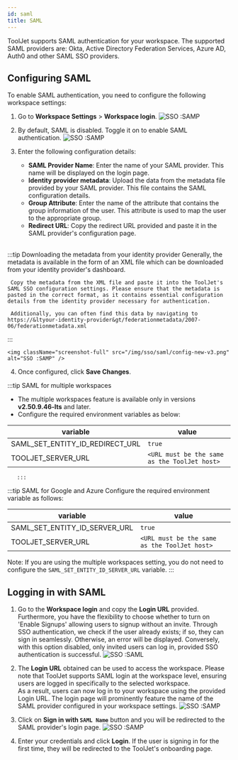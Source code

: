 ```yaml
---
id: saml
title: SAML
---
```


ToolJet supports SAML authentication for your workspace. The supported SAML providers are: Okta, Active Directory Federation Services, Azure AD, Auth0 and other SAML SSO providers.

<div style={{paddingTop:'24px'}}>

## Configuring SAML

To enable SAML authentication, you need to configure the following workspace settings:

1. Go to **Workspace Settings** > **Workspace login**.
    <img className="screenshot-full" src="/img/sso/saml/workspaceset-v2.png" alt="SSO :SAMP" />

2. By default, SAML is disabled. Toggle it on to enable SAML authentication.
    <img className="screenshot-full" src="/img/sso/saml/enable-v2.png" alt="SSO :SAMP" />

3. Enter the following configuration details:
    - **SAML Provider Name**: Enter the name of your SAML provider. This name will be displayed on the login page.
    - **Identity provider metadata**: Upload the data from the metadata file provided by your SAML provider. This file contains the SAML configuration details.
    - **Group Attribute**: Enter the name of the attribute that contains the group information of the user. This attribute is used to map the user to the appropriate group.
    - **Redirect URL**: Copy the redirect URL provided and paste it in the SAML provider's configuration page.

    <br/>

:::tip Downloading the metadata from your identity provider
     Generally, the metadata is available in the form of an XML file which can be downloaded from your identity provider's dashboard.

     Copy the metadata from the XML file and paste it into the ToolJet's SAML SSO configuration settings. Please ensure that the metadata is pasted in the correct format, as it contains essential configuration details from the identity provider necessary for authentication.

     Additionally, you can often find this data by navigating to https://&ltyour-identity-provider&gt/federationmetadata/2007-06/federationmetadata.xml
:::

    <img className="screenshot-full" src="/img/sso/saml/config-new-v3.png" alt="SSO :SAMP" />

4. Once configured, click **Save Changes**.

</div>
   :::tip SAML for multiple workspaces

-  The multiple workspaces feature is available only in versions **v2.50.9.46-lts** and later.
-  Configure the required environment variables as below:

| variable               | value             |
| ---------------------- | ----------------- |
| SAML_SET_ENTITY_ID_REDIRECT_URL | `true` |
| TOOLJET_SERVER_URL | `<URL must be the same as the ToolJet host>` |
       :::

   :::tip SAML for Google and Azure
Configure the required environment variable as follows:

| variable               | value             |
| ---------------------- | ----------------- |
| SAML_SET_ENTITY_ID_SERVER_URL | `true` |
| TOOLJET_SERVER_URL | `<URL must be the same as the ToolJet host>` |

Note: If you are using the multiple workspaces setting, you do not need to configure the `SAML_SET_ENTITY_ID_SERVER_URL` variable.
       :::
<div style={{paddingTop:'24px'}}>

## Logging in with SAML

1. Go to the **Workspace login** and copy the **Login URL** provided. Furthermore, you have the flexibility to choose whether to turn on 'Enable Signups' allowing users to signup without an invite. Through SSO authentication, we check if the user already exists; if so, they can sign in seamlessly. Otherwise, an error will be displayed. Conversely, with this option disabled, only invited users can log in, provided SSO authentication is successful.
    <img className="screenshot-full" src="/img/sso/saml/url-v3.png" alt="SSO :SAML"/>


2. The **Login URL** obtained can be used to access the workspace. Please note that ToolJet supports SAML login at the workspace level, ensuring users are logged in specifically to the selected workspace. <br/>
    As a result, users can now log in to your workspace using the provided Login URL. The login page will prominently feature the name of the SAML provider configured in your workspace settings.
    <img className="screenshot-full" src="/img/sso/saml/login.png" alt="SSO :SAMP" />


3. Click on **Sign in with `SAML Name`** button and you will be redirected to the SAML provider's login page.
    <img className="screenshot-full" src="/img/sso/saml/auth.png" alt="SSO :SAMP" />


4. Enter your credentials and click **Login**. If the user is signing in for the first time, they will be redirected to the ToolJet's onboarding page.

</div>
